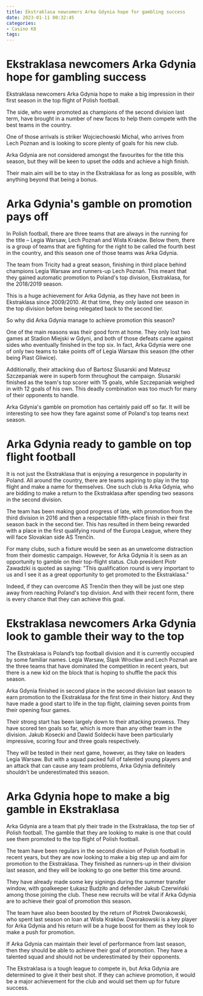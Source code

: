 ```yaml
---
title: Ekstraklasa newcomers Arka Gdynia hope for gambling success
date: 2023-01-11 00:32:45
categories:
- Casino K8
tags:
---
```



#  Ekstraklasa newcomers Arka Gdynia hope for gambling success

 Ekstraklasa newcomers Arka Gdynia hope to make a big impression in their first season in the top flight of Polish football.

The side, who were promoted as champions of the second division last term, have brought in a number of new faces to help them compete with the best teams in the country.

One of those arrivals is striker Wojciechowski Michal, who arrives from Lech Poznan and is looking to score plenty of goals for his new club.

Arka Gdynia are not considered amongst the favourites for the title this season, but they will be keen to upset the odds and achieve a high finish.

Their main aim will be to stay in the Ekstraklasa for as long as possible, with anything beyond that being a bonus.

#  Arka Gdynia's gamble on promotion pays off

In Polish football, there are three teams that are always in the running for the title – Legia Warsaw, Lech Poznań and Wisła Kraków. Below them, there is a group of teams that are fighting for the right to be called the fourth best in the country, and this season one of those teams was Arka Gdynia.

The team from Tricity had a great season, finishing in third place behind champions Legia Warsaw and runners-up Lech Poznań. This meant that they gained automatic promotion to Poland's top division, Ekstraklasa, for the 2018/2019 season.

This is a huge achievement for Arka Gdynia, as they have not been in Ekstraklasa since 2009/2010. At that time, they only lasted one season in the top division before being relegated back to the second tier.

So why did Arka Gdynia manage to achieve promotion this season?

One of the main reasons was their good form at home. They only lost two games at Stadion Miejski w Gdyni, and both of those defeats came against sides who eventually finished in the top six. In fact, Arka Gdynia were one of only two teams to take points off of Legia Warsaw this season (the other being Piast Gliwice).

Additionally, their attacking duo of Bartosz Ślusarski and Mateusz Szczepaniak were in superb form throughout the campaign. Ślusarski finished as the team's top scorer with 15 goals, while Szczepaniak weighed in with 12 goals of his own. This deadly combination was too much for many of their opponents to handle.

Arka Gdynia's gamble on promotion has certainly paid off so far. It will be interesting to see how they fare against some of Poland's top teams next season.

#  Arka Gdynia ready to gamble on top flight football

It is not just the Ekstraklasa that is enjoying a resurgence in popularity in Poland. All around the country, there are teams aspiring to play in the top flight and make a name for themselves. One such club is Arka Gdynia, who are bidding to make a return to the Ekstraklasa after spending two seasons in the second division.

The team has been making good progress of late, with promotion from the third division in 2016 and then a respectable fifth-place finish in their first season back in the second tier. This has resulted in them being rewarded with a place in the first qualifying round of the Europa League, where they will face Slovakian side AS Trenčín.

For many clubs, such a fixture would be seen as an unwelcome distraction from their domestic campaign. However, for Arka Gdynia it is seen as an opportunity to gamble on their top-flight status. Club president Piotr Zawadzki is quoted as saying: "This qualification round is very important to us and I see it as a great opportunity to get promoted to the Ekstraklasa."

Indeed, if they can overcome AS Trenčín then they will be just one step away from reaching Poland's top division. And with their recent form, there is every chance that they can achieve this goal.

#  Ekstraklasa newcomers Arka Gdynia look to gamble their way to the top

The Ekstraklasa is Poland’s top football division and it is currently occupied by some familiar names. Legia Warsaw, Śląsk Wrocław and Lech Poznań are the three teams that have dominated the competition in recent years, but there is a new kid on the block that is hoping to shuffle the pack this season.

Arka Gdynia finished in second place in the second division last season to earn promotion to the Ekstraklasa for the first time in their history. And they have made a good start to life in the top flight, claiming seven points from their opening four games.

Their strong start has been largely down to their attacking prowess. They have scored ten goals so far, which is more than any other team in the division. Jakub Kosecki and Dawid Soldecki have been particularly impressive, scoring four and three goals respectively.

They will be tested in their next game, however, as they take on leaders Legia Warsaw. But with a squad packed full of talented young players and an attack that can cause any team problems, Arka Gdynia definitely shouldn’t be underestimated this season.

#  Arka Gdynia hope to make a big gamble in Ekstraklasa

Arka Gdynia are a team that ply their trade in the Ekstraklasa, the top tier of Polish football. The gamble that they are looking to make is one that could see them promoted to the top flight of Polish football.

The team have been regulars in the second division of Polish football in recent years, but they are now looking to make a big step up and aim for promotion to the Ekstraklasa. They finished as runners-up in their division last season, and they will be looking to go one better this time around.

They have already made some key signings during the summer transfer window, with goalkeeper Łukasz Budziło and defender Jakub Czerwiński among those joining the club. These new recruits will be vital if Arka Gdynia are to achieve their goal of promotion this season.

The team have also been boosted by the return of Piotrek Dworakowski, who spent last season on loan at Wisła Kraków. Dworakowski is a key player for Arka Gdynia and his return will be a huge boost for them as they look to make a push for promotion.

If Arka Gdynia can maintain their level of performance from last season, then they should be able to achieve their goal of promotion. They have a talented squad and should not be underestimated by their opponents.

The Ekstraklasa is a tough league to compete in, but Arka Gdynia are determined to give it their best shot. If they can achieve promotion, it would be a major achievement for the club and would set them up for future success.